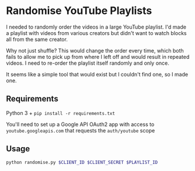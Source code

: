 # Randomise YouTube Playlists

I needed to randomly order the videos in a large YouTube playlist. I'd made a playlist with videos from various creators but didn't want to watch blocks all from the same creator.

Why not just shuffle? This would change the order every time, which both fails to allow me to pick up from where I left off and would result in repeated videos. I need to re-order the playlist itself randomly and only once.

It seems like a simple tool that would exist but I couldn't find one, so I made one.

## Requirements

Python 3 + `pip install -r requirements.txt`

You'll need to set up a Google API OAuth2 app with access to `youtube.googleapis.com` that requests the `auth/youtube` scope

## Usage

```bash
python randomise.py $CLIENT_ID $CLIENT_SECRET $PLAYLIST_ID
```
